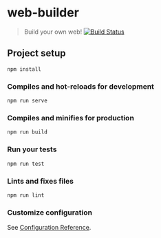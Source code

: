 # web-builder
> Build your own web! 
[![Build Status](https://travis-ci.org/web-bakery/web-builder.svg?branch=master)](https://travis-ci.org/web-bakery/web-builder)

## Project setup
```
npm install
```

### Compiles and hot-reloads for development
```
npm run serve
```

### Compiles and minifies for production
```
npm run build
```

### Run your tests
```
npm run test
```

### Lints and fixes files
```
npm run lint
```

### Customize configuration
See [Configuration Reference](https://cli.vuejs.org/config/).
